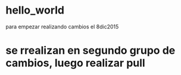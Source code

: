 # hello_world
para empezar
realizando cambios el 8dic2015
# se rrealizan en segundo grupo de cambios, luego realizar pull
